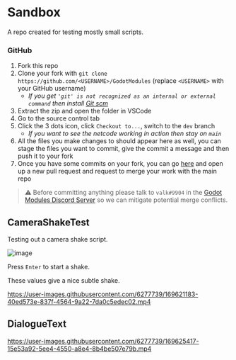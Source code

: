 # Sandbox
A repo created for testing mostly small scripts.

### GitHub
1. Fork this repo
2. Clone your fork with `git clone https://github.com/<USERNAME>/GodotModules` (replace `<USERNAME>` with your GitHub username) 
    - *If you get `'git' is not recognized as an internal or external command` then install [Git scm](https://git-scm.com/downloads)*
3. Extract the zip and open the folder in VSCode
4. Go to the source control tab
5. Click the 3 dots icon, click `Checkout to...`, switch to the `dev` branch
    - *If you want to see the netcode working in action then stay on `main`*
6. All the files you make changes to should appear here as well, you can stage the files you want to commit, give the commit a message and then push it to your fork
7. Once you have some commits on your fork, you can go [here](https://github.com/GodotModules/Sandbox/pulls) and open up a new pull request and request to merge your work with the main repo

> ⚠️ Before committing anything please talk to `valk#9904` in the [Godot Modules Discord Server](https://discord.gg/866cg8yfxZ) so we can mitigate potential merge conflicts.

## CameraShakeTest
Testing out a camera shake script.

![image](https://user-images.githubusercontent.com/6277739/169621109-a7c62e9b-2bb1-4a62-8792-5ebe44a9ea9d.png)

Press `Enter` to start a shake.

These values give a nice subtle shake.

https://user-images.githubusercontent.com/6277739/169621183-40ed573e-837f-4564-9a22-7da0c5edec02.mp4

## DialogueText
https://user-images.githubusercontent.com/6277739/169625417-15e53a92-5ee4-4550-a8e4-8b4be507e79b.mp4
